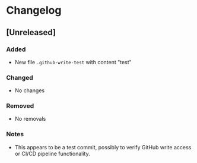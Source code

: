 # Changelog

## [Unreleased]

### Added
- New file `.github-write-test` with content "test"

### Changed
- No changes

### Removed
- No removals

### Notes
- This appears to be a test commit, possibly to verify GitHub write access or CI/CD pipeline functionality.